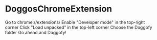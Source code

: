 # DoggosChromeExtension

Go to chrome://extensions/
Enable "Developer mode" in the top-right corner
Click "Load unpacked" in the top-left corner
Choose the Doggofy folder
Go ahead and Doggofy!
